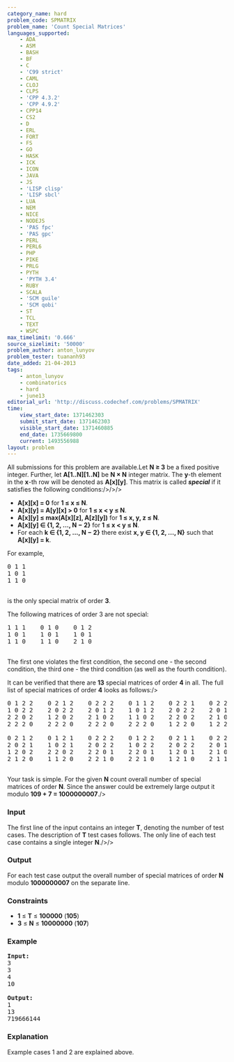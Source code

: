 ```yaml
---
category_name: hard
problem_code: SPMATRIX
problem_name: 'Count Special Matrices'
languages_supported:
    - ADA
    - ASM
    - BASH
    - BF
    - C
    - 'C99 strict'
    - CAML
    - CLOJ
    - CLPS
    - 'CPP 4.3.2'
    - 'CPP 4.9.2'
    - CPP14
    - CS2
    - D
    - ERL
    - FORT
    - FS
    - GO
    - HASK
    - ICK
    - ICON
    - JAVA
    - JS
    - 'LISP clisp'
    - 'LISP sbcl'
    - LUA
    - NEM
    - NICE
    - NODEJS
    - 'PAS fpc'
    - 'PAS gpc'
    - PERL
    - PERL6
    - PHP
    - PIKE
    - PRLG
    - PYTH
    - 'PYTH 3.4'
    - RUBY
    - SCALA
    - 'SCM guile'
    - 'SCM qobi'
    - ST
    - TCL
    - TEXT
    - WSPC
max_timelimit: '0.666'
source_sizelimit: '50000'
problem_author: anton_lunyov
problem_tester: tuananh93
date_added: 21-04-2013
tags:
    - anton_lunyov
    - combinatorics
    - hard
    - june13
editorial_url: 'http://discuss.codechef.com/problems/SPMATRIX'
time:
    view_start_date: 1371462303
    submit_start_date: 1371462303
    visible_start_date: 1371460885
    end_date: 1735669800
    current: 1493556988
layout: problem
---
```

All submissions for this problem are available.Let **N ≥ 3** be a fixed positive integer.
 Further, let **A\[1..N\]\[1..N\]** be **N × N** integer matrix.
 The **y**-th element in the **x**-th row will be denoted as **A\[x\]\[y\]**.
 This matrix is called ***special*** if it satisfies the following conditions:/>/>/>

- **A\[x\]\[x\] = 0** for **1 ≤ x ≤ N**.
- **A\[x\]\[y\] = A\[y\]\[x\] > 0** for **1 ≤ x < y ≤ N**.
- **A\[x\]\[y\] ≤ max(A\[x\]\[z\], A\[z\]\[y\])** for **1 ≤ x, y, z ≤ N**.
- **A\[x\]\[y\] ∈ {1, 2, ..., N − 2}** for **1 ≤ x < y ≤ N**.
- For each **k ∈ {1, 2, ..., N − 2}** there exist **x, y ∈ {1, 2, ..., N}** such that **A\[x\]\[y\] = k**.

For example,

<pre>0 1 1
1 0 1
1 1 0

</pre>
is the only special matrix of order **3**.

The following matrices of order 3 are not special:

<pre>1 1 1    0 1 0    0 1 2
1 0 1    1 0 1    1 0 1
1 1 0    1 1 0    2 1 0

</pre>
The first one violates the first condition, the second one - the second condition, the third one - the third condition (as well as the fourth condition).

It can be verified that there are **13** special matrices of order **4** in all.
 The full list of special matrices of order **4** looks as follows:/>

<pre>0 1 2 2    0 2 1 2    0 2 2 2    0 1 1 2    0 2 2 1    0 2 2 1    0 2 2 2
1 0 2 2    2 0 2 2    2 0 1 2    1 0 1 2    2 0 2 2    2 0 1 2    2 0 2 1
2 2 0 2    1 2 0 2    2 1 0 2    1 1 0 2    2 2 0 2    2 1 0 2    2 2 0 2
2 2 2 0    2 2 2 0    2 2 2 0    2 2 2 0    1 2 2 0    1 2 2 0    2 1 2 0

0 2 1 2    0 1 2 1    0 2 2 2    0 1 2 2    0 2 1 1    0 2 2 2
2 0 2 1    1 0 2 1    2 0 2 2    1 0 2 2    2 0 2 2    2 0 1 1
1 2 0 2    2 2 0 2    2 2 0 1    2 2 0 1    1 2 0 1    2 1 0 1
2 1 2 0    1 1 2 0    2 2 1 0    2 2 1 0    1 2 1 0    2 1 1 0

</pre>
Your task is simple. For the given **N** count overall number of special matrices of order **N**.
 Since the answer could be extremely large output it modulo **109 + 7 = 1000000007**./>

### Input

The first line of the input contains an integer **T**, denoting the number of test cases.
 The description of **T** test cases follows.
 The only line of each test case contains a single integer **N**./>/>

### Output

For each test case output the overall number of special matrices of order **N** modulo **1000000007** on the separate line.

### Constraints

- **1** ≤ **T** ≤ **100000** (**105**)
- **3** ≤ **N** ≤ **10000000** (**107**)

### Example

<pre>
<b>Input:</b>
3
3
4
10

<b>Output:</b>
1
13
719666144
</pre>
### Explanation

Example cases 1 and 2 are explained above.
